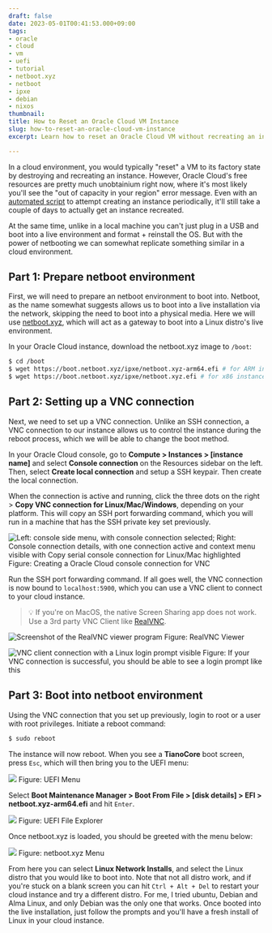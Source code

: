 ```yaml
---
draft: false
date: 2023-05-01T00:41:53.000+09:00
tags:
- oracle
- cloud
- vm
- uefi
- tutorial
- netboot.xyz
- netboot
- ipxe
- debian
- nixos
thumbnail:
title: How to Reset an Oracle Cloud VM Instance
slug: how-to-reset-an-oracle-cloud-vm-instance
excerpt: Learn how to reset an Oracle Cloud VM without recreating an instance.

---
```


In a cloud environment, you would typically "reset" a VM to its factory state by destroying and recreating an instance. However, Oracle Cloud's free resources are pretty much unobtainium right now, where it's most likely you'll see the "out of capacity in your region" error message. Even with an [automated script](https://github.com/hitrov/oci-arm-host-capacity) to attempt creating an instance periodically, it'll still take a couple of days to actually get an instance recreated.

At the same time, unlike in a local machine you can't just plug in a USB and boot into a live environment and format + reinstall the OS. But with the power of netbooting we can somewhat replicate something similar in a cloud environment.

## Part 1: Prepare netboot environment

First, we will need to prepare an netboot environment to boot into. Netboot, as the name somewhat suggests allows us to boot into a live installation via the network, skipping the need to boot into a physical media. Here we will use [netboot.xyz](https://netboot.xyz/), which will act as a gateway to boot into a Linux distro's live environment.

In your Oracle Cloud instance, download the netboot.xyz image to `/boot`:

```bash
$ cd /boot
$ wget https://boot.netboot.xyz/ipxe/netboot.xyz-arm64.efi # for ARM instances
$ wget https://boot.netboot.xyz/ipxe/netboot.xyz.efi # for x86 instances
```

## Part 2: Setting up a VNC connection

Next, we need to set up a VNC connection. Unlike an SSH connection, a VNC connection to our instance allows us to control the instance during the reboot process, which we will be able to change the boot method.

In your Oracle Cloud console, go to __Compute > Instances > [instance name]__ and select __Console connection__ on the Resources sidebar on the left. Then, select __Create local connection__ and setup a SSH keypair. Then create the local connection. 

When the connection is active and running, click the three dots on the right > __Copy VNC connection for Linux/Mac/Windows__, depending on your platform. This will copy an SSH port forwarding command, which you will run in a machine that has the SSH private key set previously.

![Left: console side menu, with console connection selected; Right: Console connection details, with one connection active and context menu visible with Copy serial console connection for Linux/Mac highlighted](../../assets/oracle-cloud-console-connection.png)
Figure: Creating a Oracle Cloud console connection for VNC

Run the SSH port forwarding command. If all goes well, the VNC connection is now bound to `localhost:5900`, which you can use a VNC client to connect to your cloud instance.

> 💡 If you're on MacOS, the native Screen Sharing app does not work. Use a 3rd party VNC Client like [RealVNC](https://www.realvnc.com/en/connect/download/viewer/).

![Screenshot of the RealVNC viewer program](../../assets/realvnc-viewer.png)
Figure: RealVNC Viewer

![VNC client connection with a Linux login prompt visible](../../assets/vnc-login-prompt.png)
Figure: If your VNC connection is successful, you should be able to see a login prompt like this

## Part 3: Boot into netboot environment

Using the VNC connection that you set up previously, login to root or a user with root privileges. Initiate a reboot command:

```bash
$ sudo reboot
```

The instance will now reboot. When you see a __TianoCore__ boot screen, press `Esc`, which will then bring you to the UEFI menu:

![](../../assets/uefi-menu.png)
Figure: UEFI Menu

Select __Boot Maintenance Manager > Boot From File > [disk details] > EFI > netboot.xyz-arm64.efi__ and hit `Enter`.

![](../../assets/efi-file-explorer.png)
Figure: UEFI File Explorer

Once netboot.xyz is loaded, you should be greeted with the menu below:

![](../../assets/netboot-xyz-menu.png)
Figure: netboot.xyz Menu

From here you can select __Linux Network Installs__, and select the Linux distro that you would like to boot into. Note that not all distro work, and if you're stuck on a blank screen you can hit `Ctrl + Alt + Del` to restart your cloud instance and try a different distro. For me, I tried ubuntu, Debian and Alma Linux, and only Debian was the only one that works. Once booted into the live installation, just follow the prompts and you'll have a fresh install of Linux in your cloud instance.
